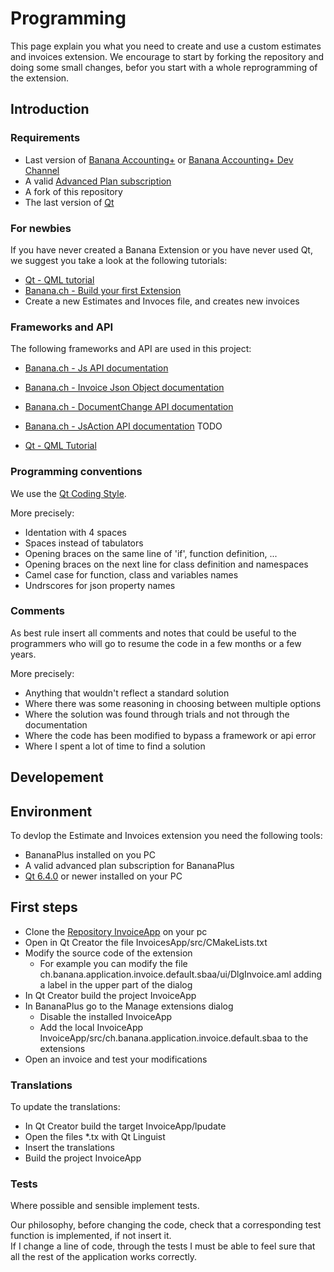 # Programming

This page explain you what you need to create and use a custom estimates and invoices extension. We encourage to start by forking the repository and doing some small changes, befor you start with a whole reprogramming of the extension.

## Introduction

### Requirements

* Last version of [Banana Accounting+](https://www.banana.ch/en/download) or [Banana Accounting+ Dev Channel](https://www.banana.ch/en/insiderprogram)
* A valid [Advanced Plan subscription](https://www.banana.ch/en/buy)
* A fork of this repository
* The last version of [Qt](https://www.qt.io/home)

### For newbies

If you have never created a Banana Extension or you have never used Qt, we suggest you take a look at the following tutorials:

* [Qt - QML tutorial](https://doc.qt.io/qt-5/qml-tutorial.html)
* [Banana.ch - Build your first Extension](https://www.banana.ch/doc/en/node/9324)
* Create a new Estimates and Invoces file, and creates new invoices

### Frameworks and API

The following frameworks and API are used in this project:

* [Banana.ch - Js API documentation](https://www.banana.ch/doc/en/node/4714)  
* [Banana.ch - Invoice Json Object documentation](https://www.banana.ch/doc/en/node/8833)  
* [Banana.ch - DocumentChange API documentation](https://www.banana.ch/doc/en/node/9641)  
* [Banana.ch - JsAction API documentation](...)  TODO

* [Qt - QML Tutorial](https://doc.qt.io/qt-6/qml-tutorial.html)

### Programming conventions

We use the [Qt Coding Style](https://wiki.qt.io/Qt_Coding_Style).

More precisely:

* Identation with 4 spaces
* Spaces instead of tabulators
* Opening braces on the same line of 'if', function definition, ...
* Opening braces on the next line for class definition and namespaces
* Camel case for function, class and variables names
* Undrscores for json property names

### Comments

As best rule insert all comments and notes that could be useful to the programmers who will go to resume the code in a few months or a few years.

More precisely:

* Anything that wouldn't reflect a standard solution
* Where there was some reasoning in choosing between multiple options
* Where the solution was found through trials and not through the documentation
* Where the code has been modified to bypass a framework or api error
* Where I spent a lot of time to find a solution

## Developement

## Environment

To devlop the Estimate and Invoices extension you need the following tools:

* BananaPlus installed on you PC
* A valid advanced plan subscription for BananaPlus
* [Qt 6.4.0](www.qt.io) or newer installed on your PC

## First steps

* Clone the [Repository InvoiceApp](https://github.com/BananaAccounting/InvoicesApp) on your pc
* Open in Qt Creator the file InvoicesApp/src/CMakeLists.txt
* Modify the source code of the extension
  * For example you can modify the file ch.banana.application.invoice.default.sbaa/ui/DlgInvoice.aml adding a label in the upper part of the dialog
* In Qt Creator build the project InvoiceApp
* In BananaPlus go to the Manage extensions dialog
  * Disable the installed InvoiceApp
  * Add the local InvoiceApp InvoiceApp/src/ch.banana.application.invoice.default.sbaa to the extensions
* Open an invoice and test your modifications

### Translations

To update the translations:

* In Qt Creator build the target InvoiceApp/lpudate
* Open the files *.tx with Qt Linguist
* Insert the translations
* Build the project InvoiceApp

### Tests

Where possible and sensible implement tests.

Our philosophy, before changing the code, check that a corresponding test function is implemented, if not insert it.  
If I change a line of code, through the tests I must be able to feel sure that all the rest of the application works correctly.
